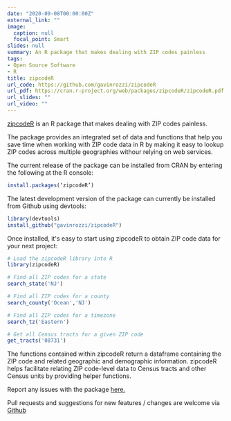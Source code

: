 ```yaml
---
date: "2020-09-08T00:00:00Z"
external_link: ""
image:
  caption: null
  focal_point: Smart
slides: null
summary: An R package that makes dealing with ZIP codes painless
tags:
- Open Source Software
- R
title: zipcodeR
url_code: https://github.com/gavinrozzi/zipcodeR
url_pdf: https://cran.r-project.org/web/packages/zipcodeR/zipcodeR.pdf
url_slides: ""
url_video: ""
---
```


[zipcodeR](https://gavinrozzi.github.io/zipcodeR/) is an R package that makes dealing with ZIP codes painless.

The package provides an integrated set of data and functions that help you save time when working with ZIP code data in R by making it easy to lookup ZIP codes across multiple geographies withour relying on web services.

The current release of the package can be installed from CRAN by entering the following at the R console:

```r
install.packages(‘zipcodeR’)
```

The latest development version of the package can currently be installed from Github using devtools:

```r
library(devtools)
install_github("gavinrozzi/zipcodeR")
```

Once installed, it's easy to start using zipcodeR to obtain ZIP code data for your next project:

```r
# Load the zipcodeR library into R
library(zipcodeR)

# Find all ZIP codes for a state
search_state('NJ')

# Find all ZIP codes for a county
search_county('Ocean','NJ')

# Find all ZIP codes for a timezone
search_tz('Eastern')

# Get all Census tracts for a given ZIP code
get_tracts('08731')
```

The functions contained within zipcodeR return a dataframe containing the ZIP code and related geographic and demographic information. zipcodeR helps facilitate relating ZIP code-level data to Census tracts and other Census units by providing helper functions.

Report any issues with the package [here.](https://github.com/gavinrozzi/zipcodeR/issues)

Pull requests and suggestions for new features / changes are welcome via [Github](https://github.com/gavinrozzi/zipcodeR)

